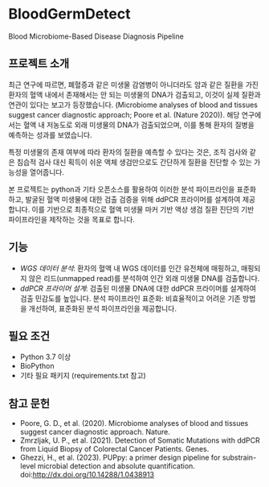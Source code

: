 # BloodGermDetect
Blood Microbiome-Based Disease Diagnosis Pipeline

## 프로젝트 소개
최근 연구에 따르면, 폐혈증과 같은 미생물 감염병이 아니더라도 암과 같은 질환을 가진 환자의 혈액 내에서 존재해서는 안 되는 미생물의 DNA가 검출되고, 이것이 실제 질환과 연관이 있다는 보고가 등장했습니다. (Microbiome analyses of blood and tissues suggest cancer diagnostic approach; Poore et al. (Nature 2020)). 해당 연구에서는 혈액 내 저농도로 외래 미생물의 DNA가 검출되었으며, 이를 통해 환자의 질병을 예측하는 성과를 보였습니다.

특정 미생물의 존재 여부에 따라 환자의 질환을 예측할 수 있다는 것은, 조직 검사와 같은 침습적 검사 대신 획득이 쉬운 액체 생검만으로도 간단하게 질환을 진단할 수 있는 가능성을 열어줍니다.

본 프로젝트는 python과 기타 오픈소스를 활용하여 이러한 분석 파이프라인을 표준화하고, 발굴된 혈액 미생물에 대한 검출 검증을 위해 ddPCR 프라이머를 설계하여 제공합니다. 이를 기반으로 최종적으로 혈액 미생물 마커 기반 액상 생검 질환 진단의 기반 파이프라인을 제작하는 것을 목표로 합니다.

## 기능
- *WGS 데이터 분석*: 환자의 혈액 내 WGS 데이터를 인간 유전체에 매핑하고, 매핑되지 않은 리드(unmapped read)를 분석하여 인간 외래 미생물 DNA를 검출합니다.
- *ddPCR 프라이머 설계*: 검출된 미생물 DNA에 대한 ddPCR 프라이머를 설계하여 검출 민감도를 높입니다.
분석 파이프라인 표준화: 비효율적이고 어려운 기존 방법을 개선하여, 표준화된 분석 파이프라인을 제공합니다.

## 필요 조건
- Python 3.7 이상
- BioPython
- 기타 필요 패키지 (requirements.txt 참고)

## 참고 문헌
- Poore, G. D., et al. (2020). Microbiome analyses of blood and tissues suggest cancer diagnostic approach. Nature.
- Zmrzljak, U. P., et al. (2021). Detection of Somatic Mutations with ddPCR from Liquid Biopsy of Colorectal Cancer Patients. Genes.
- Ghezzi, H., et al. (2023). PUPpy: a primer design pipeline for substrain-level microbial detection and absolute quantification. doi:http://dx.doi.org/10.14288/1.0438913

